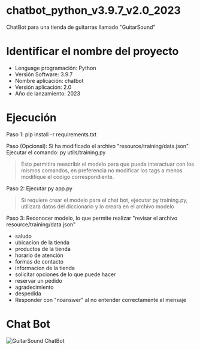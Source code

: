 # chatbot_python_v3.9.7_v2.0_2023

ChatBot para una tienda de guitarras llamado "GuitarSound"

# Identificar el nombre del proyecto

* Lenguage programación: Python
* Versión Software: 3.9.7
* Nombre aplicación: chatbot
* Versión aplicación: 2.0
* Año de lanzamiento: 2023

# Ejecución

Paso 1: pip install -r requirements.txt

Paso (Opcional): Si ha modificado el archivo "resource/training/data.json". Ejecutar el comando: py utils/training.py

> Esto permitira reescribir el modelo para que pueda interactuar con los mismos comandos, en preferencia no modificar los tags a menos modifique el codigo correspondiente.

Paso 2: Ejecutar py app.py

> Si requiere crear el modelo para el chat bot, ejecutar py training.py, utilizara datos del diccionario y lo creara en el archivo modelo

Paso 3: Reconocer modelo, lo que permite realizar "revisar el archivo resource/training/data.json"

- saludo
- ubicacion de la tienda
- productos de la tienda
- horario de atención
- formas de contacto
- informacion de la tienda
- solicitar opciones de lo que puede hacer
- reservar un pedido
- agradecimiento
- despedida
- Responder con "noanswer" al no entender correctamente el mensaje

# Chat Bot

![GuitarSound ChatBot](https://github.com/BryanDaniellAR/python_flask_chatbot_v2.0_2023/assets/97413969/8edb19bc-c764-49ef-ba97-6804d2b59943)
